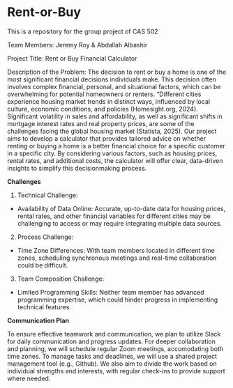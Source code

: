 # Rent-or-Buy
This is a repository for the group project of CAS 502

Team Members: Jeremy Roy & Abdallah Albashir

Project Title: Rent or Buy Financial Calculator

Description of the Problem: The decision to rent or buy a home is one of the most significant financial decisions individuals make. This decision often involves complex financial, personal, and situational factors, which can be overwhelming for potential homeowners or renters. “Different cities experience housing market trends in distinct ways, influenced by local culture, economic conditions, and policies (Homesight.org, 2024). Significant volatility in sales and affordability, as well as significant shifts in mortgage interest rates and real property prices, are some of the challenges facing the global housing market (Statista, 2025). Our project aims to develop a calculator that provides tailored advice on whether renting or buying a home is a better financial choice for a specific customer in a specific city. By considering various factors, such as housing prices, rental rates, and additional costs, the calculator will offer clear, data-driven insights to simplify this decisionmaking process.

**Challenges**
1. Technical Challenge:
 * Availability of Data Online: Accurate, up-to-date data for housing prices, rental rates, and other financial variables for different cities may be challenging to access or may require integrating multiple data sources.
2. Process Challenge:
 * Time Zone Differences: With team members located in different time zones, scheduling synchronous meetings and real-time collaboration could be difficult.
3. Team Composition Challenge:
 * Limited Programming Skills: Neither team member has advanced programming expertise, which could hinder progress in implementing technical features.

**Communication Plan**

To ensure effective teamwork and communication, we plan to utilize Slack for daily communication and progress updates. For deeper collaboration and planning, we will schedule regular Zoom meetings, accomodating both time zones. To manage tasks and deadlines, we will use a shared project management tool (e.g., Github). We also aim to divide the work based on individual strengths and interests, with regular check-ins to provide support where needed.

